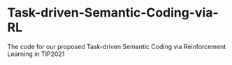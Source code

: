 # Task-driven-Semantic-Coding-via-RL
The code for our proposed Task-driven Semantic Coding via Reinforcement Learning in TIP2021
